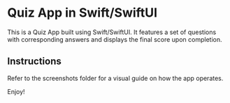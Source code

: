 <h1>Quiz App in Swift/SwiftUI</h1>
<p>This is a Quiz App built using Swift/SwiftUI. It features a set of questions with corresponding answers and displays the final score upon completion.</p>
<h2>Instructions</h2>
<p>Refer to the screenshots folder for a visual guide on how the app operates.</p>
<p>Enjoy!</p>

